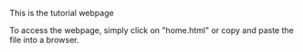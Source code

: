 This is the tutorial webpage

To access the webpage, simply click on "home.html" or copy and paste the file into a browser.